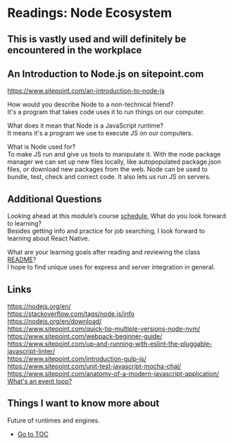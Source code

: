 # Readings: Node Ecosystem  

## This is vastly used and will definitely be encountered in the workplace  

## An Introduction to Node.js on sitepoint.com  

<https://www.sitepoint.com/an-introduction-to-node-js>  

How would you describe Node to a non-technical friend?  
It's a program that takes code uses it to run things on our computer.  

What does it mean that Node is a JavaScript runtime?  
It means it's a program we use to execute JS on our computers.  

What is Node used for?  
To make JS run and give us tools to manipulate it.  With the node package manager we can set up new files locally, like autopopulated package.json files, or download new packages from the web.  Node can be used to bundle, test, check and correct code.  It also lets us run JS on servers.  

## Additional Questions

Looking ahead at this module’s course [schedule](https://codefellows.github.io/code-401-javascript-guide/curriculum/#module-1), What do you look forward to learning?  
Besides getting info and practice for job searching, I look forward to learning about React Native.  

What are your learning goals after reading and reviewing the class [README](https://codefellows.github.io/code-401-javascript-guide/curriculum/class-01/)?  
I hope to find unique uses for express and server integration in general.  

## Links

<https://nodejs.org/en/>  
<https://stackoverflow.com/tags/node.js/info>  
<https://nodejs.org/en/download/>  
<https://www.sitepoint.com/quick-tip-multiple-versions-node-nvm/>  
<https://www.sitepoint.com/webpack-beginner-guide/>  
<https://www.sitepoint.com/up-and-running-with-eslint-the-pluggable-javascript-linter/>  
<https://www.sitepoint.com/introduction-gulp-js/>  
<https://www.sitepoint.com/unit-test-javascript-mocha-chai/>  
<https://www.sitepoint.com/anatomy-of-a-modern-javascript-application/>  
[What's an event loop?](https://www.youtube.com/watch?v=8aGhZQkoFbQ>)  

## Things I want to know more about  

Future of runtimes and engines.  

- [Go to TOC](README.md)  
